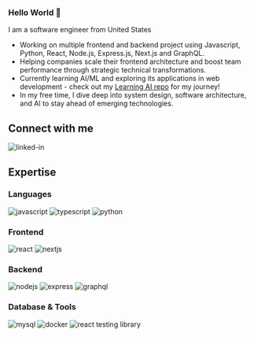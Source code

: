 ### Hello World 👋
I am a software engineer from United States
- Working on multiple frontend and backend project using Javascript, Python, React, Node.js, Express.js, Next.js and GraphQL.
- Helping companies scale their frontend architecture and boost team performance through strategic technical transformations.
- Currently learning AI/ML and exploring its applications in web development - check out my [Learning AI repo](https://github.com/Pourush1/learn-ai) for my journey!
- In my free time, I dive deep into system design, software architecture, and AI to stay ahead of emerging technologies.

## Connect with me
[<img align="left" alt="linked-in" src="https://img.shields.io/badge/linkedin-%230077B5.svg?&style=for-the-badge&logo=linkedin&logoColor=white" />](https://www.linkedin.com/in/pourush-shrestha)
<br>

## Expertise
### Languages
<img alt="javascript" src="https://img.shields.io/badge/javascript%20-%23323330.svg?&style=for-the-badge&logo=javascript&logoColor=%23F7DF1E" /> <img alt="typescript" src="https://img.shields.io/badge/typescript%20-%23007ACC.svg?&style=for-the-badge&logo=typescript&logoColor=white" /> <img alt="python" src="https://img.shields.io/badge/python%20-%2314354C.svg?&style=for-the-badge&logo=python&logoColor=white" />

### Frontend
<img alt="react" src="https://img.shields.io/badge/react%20-%2320232a.svg?&style=for-the-badge&logo=react&logoColor=%2361DAFB" /> <img alt="nextjs" src="https://img.shields.io/badge/next.js%20-%23000000.svg?&style=for-the-badge&logo=next.js&logoColor=white" />

### Backend
<img alt="nodejs" src="https://img.shields.io/badge/node.js%20-%2343853D.svg?&style=for-the-badge&logo=node.js&logoColor=white" /> <img alt="express" src="https://img.shields.io/badge/express.js%20-%23404d59.svg?&style=for-the-badge&logo=express&logoColor=white" /> <img alt="graphql" src="https://img.shields.io/badge/graphql%20-%23E10098.svg?&style=for-the-badge&logo=graphql&logoColor=white" />

### Database & Tools
<img alt="mysql" src="https://img.shields.io/badge/mysql%20-%2300f.svg?&style=for-the-badge&logo=mysql&logoColor=white" /> <img alt="docker" src="https://img.shields.io/badge/docker%20-%230db7ed.svg?&style=for-the-badge&logo=docker&logoColor=white" /> <img alt="react testing library" src="https://img.shields.io/badge/react%20testing%20library%20-%23E33332.svg?&style=for-the-badge&logo=testing-library&logoColor=white" />
<br>
